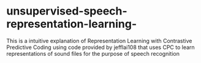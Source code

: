 # unsupervised-speech-representation-learning-
This is a intuitive explanation of Representation Learning with Contrastive Predictive Coding  using code provided by jefflai108 that uses CPC to learn representations of sound files for the purpose of speech recognition
